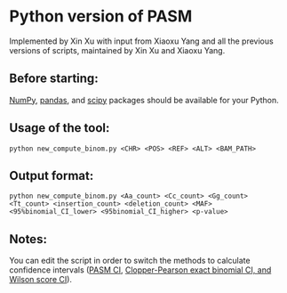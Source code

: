 # Python version of PASM

Implemented by Xin Xu with input from Xiaoxu Yang and all the previous versions of scripts, maintained by Xin Xu and Xiaoxu Yang.

## Before starting:
[NumPy](https://numpy.org/), [pandas](https://pandas.pydata.org/), and [scipy](https://www.scipy.org/) packages should be available for your Python.

## Usage of the tool:
`python new_compute_binom.py <CHR> <POS> <REF> <ALT> <BAM_PATH>`

## Output format:
`python new_compute_binom.py <Aa_count> <Cc_count> <Gg_count> <Tt_count> <insertion_count> <deletion_count> <MAF> <95%binomial_CI_lower> <95binomial_CI_higher> <p-value>`

## Notes: 
You can edit the script in order to switch the methods to calculate confidence intervals ([PASM CI](https://doi.org/10.1002/humu.22819), [Clopper-Pearson exact binomial CI, and Wilson score CI](https://en.wikipedia.org/wiki/Binomial_distribution#Confidence_intervals)).
